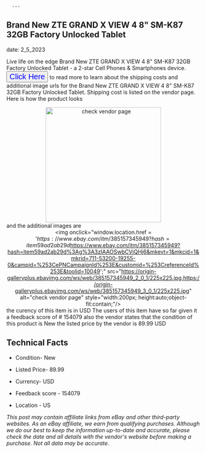  
      ---
      

 ## Brand New ZTE GRAND X VIEW 4 8" SM-K87 32GB Factory Unlocked Tablet 

 

      

date: 2_5_2023
     

     
      

Live life on the edge Brand New ZTE GRAND X VIEW 4 8" SM-K87 32GB Factory Unlocked Tablet - a 2-star Cell Phones & Smartphones device. <button style="font-size:20px;color:blue" onclick="window.location.href = 'https://www.ebay.com/itm/385157345949?hash=item59ad2ab29d%3Ag%3A3zIAAOSwbCVjQHj6&mkevt=1&mkcid=1&mkrid=711-53200-19255-0&campid=%253CePNCampaignId%253E&customid=%253CreferenceId%253E&toolid=10049'">Click Here</button> to read more to learn about the shipping costs and additional image urls for the Brand New ZTE GRAND X VIEW 4 8" SM-K87 32GB Factory Unlocked Tablet. Shipping cost is listed on the vendor page. Here is how the product looks <div style="text-align:center;"><img onclick="window.location.href = 'https://www.ebay.com/itm/385157345949?hash=item59ad2ab29d%3Ag%3A3zIAAOSwbCVjQHj6&mkevt=1&mkcid=1&mkrid=711-53200-19255-0&campid=%253CePNCampaignId%253E&customid=%253CreferenceId%253E&toolid=10049';" src="https://i.ebayimg.com/thumbs/images/g/3zIAAOSwbCVjQHj6/s-l225.jpg" alt="check vendor page" style="width:300px; height:auto;object-fit:contain;" /></div> and the additional images are <div style="text-align:center;"><img onclick="window.location.href = '$https://www.ebay.com/itm/385157345949?hash=item59ad2ab29d%3Ag%3A3zIAAOSwbCVjQHj6&mkevt=1&mkcid=1&mkrid=711-53200-19255-0&campid=%253CePNCampaignId%253E&customid=%253CreferenceId%253E&toolid=10049';" src="https://i.ebayimg.com/images/g/3zIAAOSwbCVjQHj6/s-l1600.jpg" alt="Brand New ZTE GRAND X VIEW 4 8" SM-K87 32GB Factory Unlocked Tablet" style="width:200px; height:auto;object-fit:contain;" /></div>,<div style="text-align:center;"><img onclick="window.location.href = '$https://www.ebay.com/itm/385157345949?hash=item59ad2ab29d%3Ag%3A3zIAAOSwbCVjQHj6&mkevt=1&mkcid=1&mkrid=711-53200-19255-0&campid=%253CePNCampaignId%253E&customid=%253CreferenceId%253E&toolid=10049';" src="https://origin-galleryplus.ebayimg.com/ws/web/385157345949_2_0_1/225x225.jpg,https://origin-galleryplus.ebayimg.com/ws/web/385157345949_3_0_1/225x225.jpg" alt="check vendor page" style="width:200px; height:auto;object-fit:contain;"/></div> the curency of this item is in USD The users of this item have so far given it a feedback score of # 154079 also the vendor states that the condition of this product is New the listed price by the vendor is  89.99 USD


      
      

 ## Technical Facts 



      
      

 - Condition- New 


      

 - Listed Price- 89.99 


      

 - Currency- USD 


      

 - Feedback score - 154079 


      

 - Location - US 


      
      

*_This post may contain affiliate links from eBay and other third-party websites. As an eBay affiliate, we earn from qualifying purchases. Although we do our best to keep the information up-to-date and accurate, please check the date and all details with the vendor's website before making a purchase. Not all data may be accurate._*



      
      